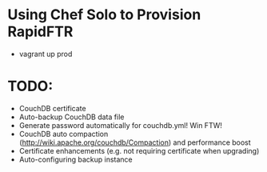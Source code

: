 # Using Chef Solo to Provision RapidFTR

* vagrant up prod

# TODO:

* CouchDB certificate
* Auto-backup CouchDB data file
* Generate password automatically for couchdb.yml! Win FTW!
* CouchDB auto compaction (http://wiki.apache.org/couchdb/Compaction) and performance boost
* Certificate enhancements (e.g. not requiring certificate when upgrading)
* Auto-configuring backup instance
